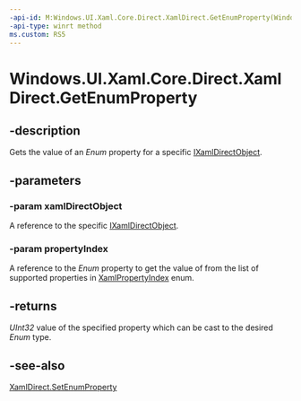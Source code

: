 ```yaml
---
-api-id: M:Windows.UI.Xaml.Core.Direct.XamlDirect.GetEnumProperty(Windows.UI.Xaml.Core.Direct.IXamlDirectObject,Windows.UI.Xaml.Core.Direct.XamlPropertyIndex)
-api-type: winrt method
ms.custom: RS5
---
```


<!-- Method syntax.
public uint XamlDirect.GetEnumProperty(IXamlDirectObject xamlDirectObject, XamlPropertyIndex propertyIndex)
-->

# Windows.UI.Xaml.Core.Direct.XamlDirect.GetEnumProperty

## -description
Gets the value of an _Enum_ property for a specific [IXamlDirectObject](ixamldirectobject.md).

## -parameters
### -param xamlDirectObject
A reference to the specific [IXamlDirectObject](ixamldirectobject.md).

### -param propertyIndex
A reference to the _Enum_ property to get the value of from the list of supported properties in [XamlPropertyIndex](xamlpropertyindex.md) enum.

## -returns
_UInt32_ value of the specified property which can be cast to the desired _Enum_ type.

## -see-also
[XamlDirect.SetEnumProperty](xamldirect_setenumproperty_513247420.md)

